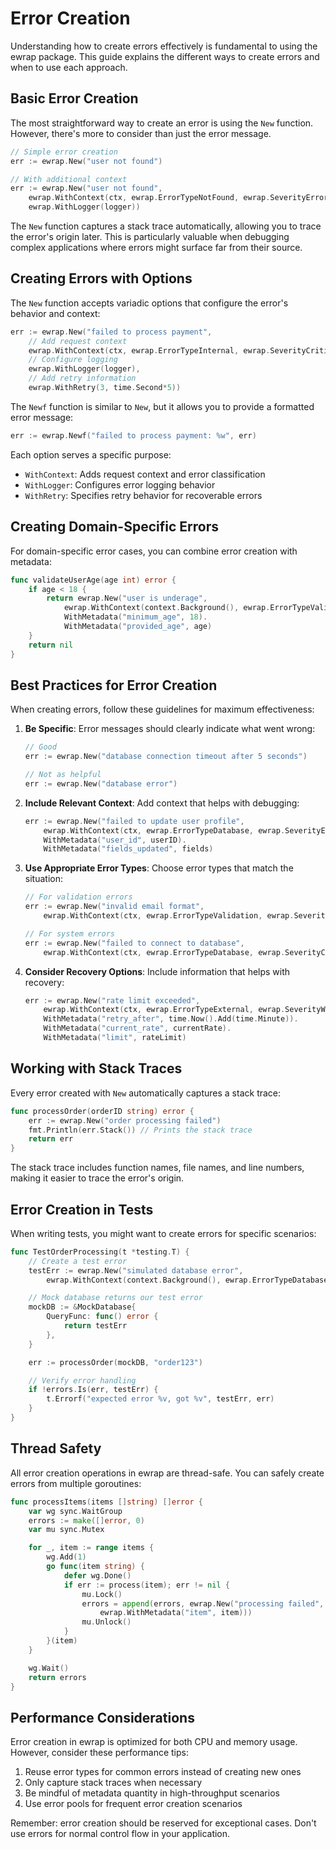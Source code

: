 # Error Creation

Understanding how to create errors effectively is fundamental to using the ewrap package. This guide explains the different ways to create errors and when to use each approach.

## Basic Error Creation

The most straightforward way to create an error is using the `New` function. However, there's more to consider than just the error message.

```go
// Simple error creation
err := ewrap.New("user not found")

// With additional context
err := ewrap.New("user not found",
    ewrap.WithContext(ctx, ewrap.ErrorTypeNotFound, ewrap.SeverityError),
    ewrap.WithLogger(logger))
```

The `New` function captures a stack trace automatically, allowing you to trace the error's origin later. This is particularly valuable when debugging complex applications where errors might surface far from their source.

## Creating Errors with Options

The `New` function accepts variadic options that configure the error's behavior and context:

```go
err := ewrap.New("failed to process payment",
    // Add request context
    ewrap.WithContext(ctx, ewrap.ErrorTypeInternal, ewrap.SeverityCritical),
    // Configure logging
    ewrap.WithLogger(logger),
    // Add retry information
    ewrap.WithRetry(3, time.Second*5))
```

The `Newf` function is similar to `New`, but it allows you to provide a formatted error message:

```go
err := ewrap.Newf("failed to process payment: %w", err)
```

Each option serves a specific purpose:

- `WithContext`: Adds request context and error classification
- `WithLogger`: Configures error logging behavior
- `WithRetry`: Specifies retry behavior for recoverable errors

## Creating Domain-Specific Errors

For domain-specific error cases, you can combine error creation with metadata:

```go
func validateUserAge(age int) error {
    if age < 18 {
        return ewrap.New("user is underage",
            ewrap.WithContext(context.Background(), ewrap.ErrorTypeValidation, ewrap.SeverityError)).
            WithMetadata("minimum_age", 18).
            WithMetadata("provided_age", age)
    }
    return nil
}
```

## Best Practices for Error Creation

When creating errors, follow these guidelines for maximum effectiveness:

1. **Be Specific**: Error messages should clearly indicate what went wrong:

    ```go
    // Good
    err := ewrap.New("database connection timeout after 5 seconds")

    // Not as helpful
    err := ewrap.New("database error")
    ```

2. **Include Relevant Context**: Add context that helps with debugging:

    ```go
    err := ewrap.New("failed to update user profile",
        ewrap.WithContext(ctx, ewrap.ErrorTypeDatabase, ewrap.SeverityError)).
        WithMetadata("user_id", userID).
        WithMetadata("fields_updated", fields)
    ```

3. **Use Appropriate Error Types**: Choose error types that match the situation:

    ```go
    // For validation errors
    err := ewrap.New("invalid email format",
        ewrap.WithContext(ctx, ewrap.ErrorTypeValidation, ewrap.SeverityWarning))

    // For system errors
    err := ewrap.New("failed to connect to database",
        ewrap.WithContext(ctx, ewrap.ErrorTypeDatabase, ewrap.SeverityCritical))
    ```

4. **Consider Recovery Options**: Include information that helps with recovery:

    ```go
    err := ewrap.New("rate limit exceeded",
        ewrap.WithContext(ctx, ewrap.ErrorTypeExternal, ewrap.SeverityWarning)).
        WithMetadata("retry_after", time.Now().Add(time.Minute)).
        WithMetadata("current_rate", currentRate).
        WithMetadata("limit", rateLimit)
    ```

## Working with Stack Traces

Every error created with `New` automatically captures a stack trace:

```go
func processOrder(orderID string) error {
    err := ewrap.New("order processing failed")
    fmt.Println(err.Stack()) // Prints the stack trace
    return err
}
```

The stack trace includes function names, file names, and line numbers, making it easier to trace the error's origin.

## Error Creation in Tests

When writing tests, you might want to create errors for specific scenarios:

```go
func TestOrderProcessing(t *testing.T) {
    // Create a test error
    testErr := ewrap.New("simulated database error",
        ewrap.WithContext(context.Background(), ewrap.ErrorTypeDatabase, ewrap.SeverityError))

    // Mock database returns our test error
    mockDB := &MockDatabase{
        QueryFunc: func() error {
            return testErr
        },
    }

    err := processOrder(mockDB, "order123")

    // Verify error handling
    if !errors.Is(err, testErr) {
        t.Errorf("expected error %v, got %v", testErr, err)
    }
}
```

## Thread Safety

All error creation operations in ewrap are thread-safe. You can safely create errors from multiple goroutines:

```go
func processItems(items []string) []error {
    var wg sync.WaitGroup
    errors := make([]error, 0)
    var mu sync.Mutex

    for _, item := range items {
        wg.Add(1)
        go func(item string) {
            defer wg.Done()
            if err := process(item); err != nil {
                mu.Lock()
                errors = append(errors, ewrap.New("processing failed",
                    ewrap.WithMetadata("item", item)))
                mu.Unlock()
            }
        }(item)
    }

    wg.Wait()
    return errors
}
```

## Performance Considerations

Error creation in ewrap is optimized for both CPU and memory usage. However, consider these performance tips:

1. Reuse error types for common errors instead of creating new ones
2. Only capture stack traces when necessary
3. Be mindful of metadata quantity in high-throughput scenarios
4. Use error pools for frequent error creation scenarios

Remember: error creation should be reserved for exceptional cases. Don't use errors for normal control flow in your application.
